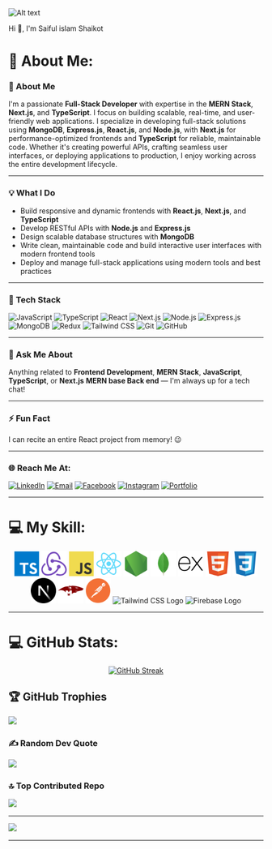 <img src="https://res.cloudinary.com/dy0b6hvog/image/upload/v1746186036/git-banner_byribf.jpg" alt="Alt text">

Hi 👋, I'm Saiful islam Shaikot
# 💫 About Me:
### 👋 About Me

I'm a passionate **Full-Stack Developer** with expertise in the **MERN Stack**, **Next.js**, and **TypeScript**. I focus on building scalable, real-time, and user-friendly web applications. I specialize in developing full-stack solutions using **MongoDB**, **Express.js**, **React.js**, and **Node.js**, with **Next.js** for performance-optimized frontends and **TypeScript** for reliable, maintainable code. Whether it's creating powerful APIs, crafting seamless user interfaces, or deploying applications to production, I enjoy working across the entire development lifecycle.

---

### 💡 What I Do
- Build responsive and dynamic frontends with **React.js**, **Next.js**, and **TypeScript**
- Develop RESTful APIs with **Node.js** and **Express.js**
- Design scalable database structures with **MongoDB**
- Write clean, maintainable code and build interactive user interfaces with modern frontend tools
- Deploy and manage full-stack applications using modern tools and best practices


---

### 🚀 Tech Stack

![JavaScript](https://img.shields.io/badge/-JavaScript-F7DF1E?style=flat&logo=javascript&logoColor=black)
![TypeScript](https://img.shields.io/badge/-TypeScript-3178C6?style=flat&logo=typescript&logoColor=white)
![React](https://img.shields.io/badge/-React-61DAFB?style=flat&logo=react&logoColor=black)
![Next.js](https://img.shields.io/badge/-Next.js-000000?style=flat&logo=nextdotjs)
![Node.js](https://img.shields.io/badge/-Node.js-339933?style=flat&logo=node.js&logoColor=white)
![Express.js](https://img.shields.io/badge/-Express.js-000000?style=flat&logo=express&logoColor=white)
![MongoDB](https://img.shields.io/badge/-MongoDB-47A248?style=flat&logo=mongodb&logoColor=white)
![Redux](https://img.shields.io/badge/-Redux-764ABC?style=flat&logo=redux&logoColor=white)
![Tailwind CSS](https://img.shields.io/badge/-Tailwind%20CSS-38B2AC?style=flat&logo=tailwind-css&logoColor=white)
![Git](https://img.shields.io/badge/-Git-F05032?style=flat&logo=git&logoColor=white)
![GitHub](https://img.shields.io/badge/-GitHub-181717?style=flat&logo=github&logoColor=white)


---

### 💬 Ask Me About  
Anything related to **Frontend Development**, **MERN Stack**, **JavaScript**, **TypeScript**, or **Next.js** **MERN base Back end** — I'm always up for a tech chat!

---

### ⚡ Fun Fact  
I can recite an entire React project from memory! 😉

---


### 🌐 Reach Me At:
[![LinkedIn](https://img.shields.io/badge/LinkedIn-%230077B5.svg?logo=linkedin&logoColor=white)](https://www.linkedin.com/in/saiful-islam-shaikot/) 
[![Email](https://img.shields.io/badge/Email-%23D14836.svg?logo=gmail&logoColor=white)](mailto:saifulislamshaikat007@gmail.com) 
[![Facebook](https://img.shields.io/badge/Facebook-%231877F2.svg?logo=Facebook&logoColor=white)](https://www.facebook.com/profile.php?id=100015322578979) 
[![Instagram](https://img.shields.io/badge/Instagram-%23E4405F.svg?logo=Instagram&logoColor=white)](https://instagram.com/shaikot_mr9?igshid=OGQ5ZDc2ODk2ZA==) 
[![Portfolio](https://img.shields.io/badge/Portfolio-%23000000.svg?logo=Netlify&logoColor=white)](https://saiful-islam-shaikot-protfolio.netlify.app/)

---
# 💻 My Skill:
<p align="center">
    <img src="https://raw.githubusercontent.com/devicons/devicon/master/icons/typescript/typescript-original.svg" alt="TypeScript Logo" width="50" height="50">
    <img src="https://raw.githubusercontent.com/devicons/devicon/master/icons/redux/redux-original.svg" alt="Redux Logo" width="50" height="50">
    <img src="https://raw.githubusercontent.com/devicons/devicon/master/icons/javascript/javascript-original.svg" alt="JavaScript Logo" width="50" height="50">
    <img src="https://raw.githubusercontent.com/devicons/devicon/master/icons/react/react-original.svg" alt="React Logo" width="50" height="50">
    <img src="https://raw.githubusercontent.com/devicons/devicon/master/icons/nodejs/nodejs-original.svg" alt="Node.js Logo" width="50" height="50">
    <img src="https://raw.githubusercontent.com/devicons/devicon/master/icons/mongodb/mongodb-original.svg" alt="MongoDB Logo" width="50" height="50">
    <img src="https://raw.githubusercontent.com/devicons/devicon/master/icons/express/express-original.svg" alt="Express.js Logo" width="50" height="50">
    <img src="https://raw.githubusercontent.com/devicons/devicon/master/icons/html5/html5-original.svg" alt="HTML Logo" width="50" height="50">
    <img src="https://raw.githubusercontent.com/devicons/devicon/master/icons/css3/css3-original.svg" alt="CSS Logo" width="50" height="50">
    <img src="https://raw.githubusercontent.com/devicons/devicon/master/icons/nextjs/nextjs-original.svg" alt="Next.js Logo" width="50" height="50">
    <img src="https://raw.githubusercontent.com/devicons/devicon/master/icons/mongoose/mongoose-original.svg" alt="Mongoose Logo" width="50" height="50">
    <img src="https://raw.githubusercontent.com/devicons/devicon/master/icons/postman/postman-original.svg" alt="Postman Logo" width="50" height="50">
   <!-- Tailwind CSS Logo (New Source) -->
    <img src="https://raw.githubusercontent.com/tailwindlabs/tailwindcss/master/logo.svg" alt="Tailwind CSS Logo" width="50" height="50">
    <!-- Firebase Logo (New Source) -->
    <img src="https://raw.githubusercontent.com/firebase/firebase-android-sdk/master/docs/images/firebase_logo.png" alt="Firebase Logo" width="50" height="50">
</p>

---

# 💻 GitHub Stats:
<div align="center">
  <a href="https://git.io/streak-stats">
    <img src="https://github-readme-streak-stats.herokuapp.com?user=shaikot07&theme=dark" alt="GitHub Streak" width="800" />
  </a>
</div>

## 🏆 GitHub Trophies
![](https://github-profile-trophy.vercel.app/?username=shaikot07&theme=radical&no-frame=false&no-bg=true&margin-w=4) 


### ✍️ Random Dev Quote
![](https://quotes-github-readme.vercel.app/api?type=horizontal&theme=radical)

### 🔝 Top Contributed Repo
![](https://github-contributor-stats.vercel.app/api?username=shaikot07&limit=5&theme=dark&combine_all_yearly_contributions=true)



---
[![](https://visitcount.itsvg.in/api?id=shaikot07&icon=0&color=0)](https://visitcount.itsvg.in)





<!--
### 🎓 **InnovateED** (An Online Education System)
**GitHub:** [Client](https://github.com/ruksana03/EdTech-client) | [Server](https://github.com/ruksana03/EdTech-Server) | [Live Link](https://innavated.web.app/)

**Tech Stack:** React | Tailwind CSS | Redux | Firebase | Express.js | Mongoose

- Individual user management for up to three users (Student, Teacher, Admin).
- Integrated video class functionality and live session capabilities.
-->
---
<!-- Proudly created with GPRM ( https://gprm.itsvg.in ) -->
